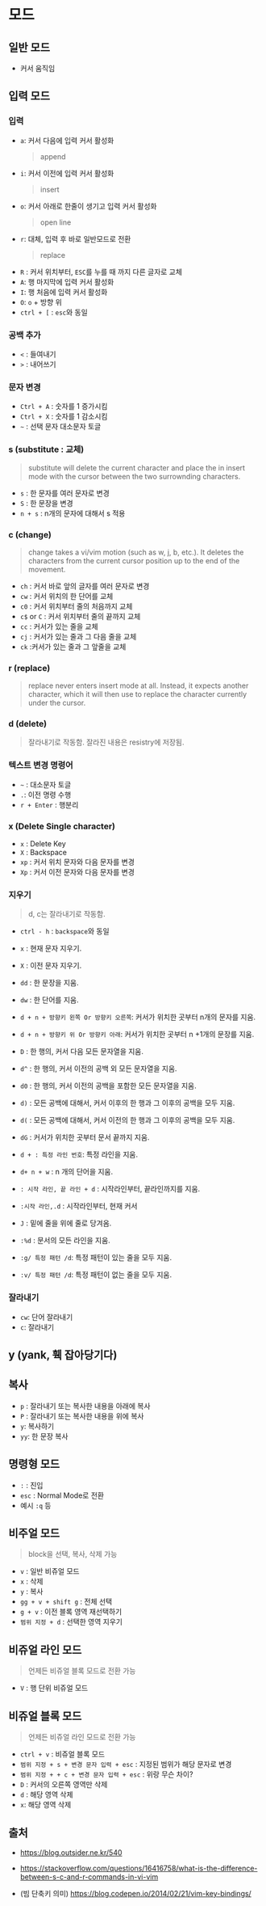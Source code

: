 # 모드

## 일반 모드

- 커서 움직임

## 입력 모드

### 입력

- `a`: 커서 다음에 입력 커서 활성화
  > append
- `i`: 커서 이전에 입력 커서 활성화
  > insert
- `o`: 커서 아래로 한줄이 생기고 입력 커서 활성화
  > open line
- `r`: 대체, 입력 후 바로 일반모드로 전환
  > replace
- `R` : 커서 위치부터, `ESC`를 누를 때 까지 다른 글자로 교체
- `A`: 행 마지막에 입력 커서 활성화
- `I`: 행 처음에 입력 커서 활성화
- `O`: `o` + 방향 위
- `ctrl + [` : `esc`와 동일

### 공백 추가

- `<` : 들여내기
- `>` : 내어쓰기

### 문자 변경

- `Ctrl + A` : 숫자를 1 증가시킴
- `Ctrl + X` : 숫자를 1 감소시킴
- `~` : 선택 문자 대소문자 토글

### s (substitute : 교체)
>
> substitute will delete the current character and place the in insert mode with the cursor between the two surrownding characters.

- `s` : 한 문자를 여러 문자로 변경
- `S` : 한 문장을 변경
- `n + s` : n개의 문자에 대해서 s 적용

### c (change)
>
> change takes a vi/vim motion (such as w, j, b, etc.). It deletes the characters from the current cursor position up to the end of the movement.

- `ch` : 커서 바로 앞의 글자를 여러 문자로 변경
- `cw` : 커서 위치의 한 단어를 교체
- `c0` : 커서 위치부터 줄의 처음까지 교체
- `c$` or `C` : 커서 위치부터 줄의 끝까지 교체
- `cc` : 커서가 있는 줄을 교체
- `cj` : 커서가 있는 줄과 그 다음 줄을 교체
- `ck` :커서가 있는 줄과 그 앞줄을 교체

### r (replace)
>
> replace never enters insert mode at all. Instead, it expects another character, which it will then use to replace the character currently under the cursor.

### d (delete)
>
> 잘라내기로 작동함. 잘라진 내용은 resistry에 저장됨.

### 텍스트 변경 명령어

- `~` : 대소문자 토글
- `.`: 이전 명령 수행
- `r + Enter` : 행분리

### x (Delete Single character)

- `x` : Delete Key
- `X` : Backspace
- `xp` : 커서 위치 문자와 다음 문자를 변경
- `Xp` : 커서 이전 문자와 다음 문자를 변경

### 지우기

> d, c는 잘라내기로 작동함.

- `ctrl - h` : `backspace`와 동일
- `x` : 현재 문자 지우기.
- `X` : 이전 문자 지우기.

- `dd` : 한 문장을 지움.
- `dw` : 한 단어를 지움.
- `d + n + 방향키 왼쪽 Or 방향키 오른쪽`: 커서가 위치한 곳부터 n개의 문자를 지움.
- `d + n + 방향키 위 Or 방향키 아래`: 커서가 위치한 곳부터 n +1개의 문장를 지움.

- `D` : 한 행의, 커서 다음 모든 문자열을 지움.
- `d^` : 한 행의, 커서 이전의 공백 외 모든 문자열을 지움.
- `d0` : 한 행의, 커서 이전의 공백을 포함한 모든 문자열을 지움.
- `d)` : 모든 공백에 대해서, 커서 이후의 한 행과 그 이후의 공백을 모두 지움.
- `d(` : 모든 공백에 대해서, 커서 이전의 한 행과 그 이후의 공백을 모두 지움.
- `dG` : 커서가 위치한 곳부터 문서 끝까지 지움.
- `d + : 특정 라인 번호`: 특정 라인을 지움.
- `d+ n + w` : n 개의 단어을 지움.
- `: 시작 라인, 끝 라인 + d` : 시작라인부터, 끝라인까지를 지움.
- `:시작 라인,.d` : 시작라인부터, 현재 커서

- `J` : 밑에 줄을 위에 줄로 당겨옴.

- `:%d` : 문서의 모든 라인을 지움.
- `:g/ 특정 패턴 /d`: 특정 패턴이 있는 줄을 모두 지움.
- `:v/ 특정 패턴 /d`: 특정 패턴이 없는 줄을 모두 지움.

### 잘라내기

- `cw`: 단어 잘라내기
- `c`: 잘라내기
  
## y (yank, 훽 잡아당기다)

## 복사

- `p` : 잘라내기 또는 복사한 내용을 아래에 복사
- `P` : 잘라내기 또는 복사한 내용을 위에 복사
- `y`: 복사하기
- `yy`: 한 문장 복사

## 명령형 모드

- `:` : 진입
- `esc` : Normal Mode로 전환
- 예시 `:q` 등

## 비주얼 모드

> block을 선택, 복사, 삭제 가능

- `v` : 일반 비쥬얼 모드
- `x` : 삭제
- `y` : 복사
- `gg + v + shift g` : 전체 선택
- `g + v` : 이전 블록 영역 재선택하기
- `범위 지정 + d` : 선택한 영역 지우기

## 비쥬얼 라인 모드

> 언제든 비쥬얼 블록 모드로 전환 가능

- `V` : 행 단위 비쥬얼 모드

## 비쥬얼 블록 모드

> 언제든 비쥬얼 라인 모드로 전환 가능

- `ctrl + v` : 비쥬얼 블록 모드
- `범위 지정 + s + 변경 문자 입력 + esc` : 지정된 범위가 해당 문자로 변경
- `범위 지정 + + c + 변경 문자 입력 + esc` : 위랑 무슨 차이?
- `D`  : 커서의 오른쪽 영역만 삭제
- `d` : 해당 영역 삭제
- `x`: 해당 영역 삭제  

## 출처

- <https://blog.outsider.ne.kr/540>

- <https://stackoverflow.com/questions/16416758/what-is-the-difference-between-s-c-and-r-commands-in-vi-vim>

- (빔 단축키 의미) <https://blog.codepen.io/2014/02/21/vim-key-bindings/>
